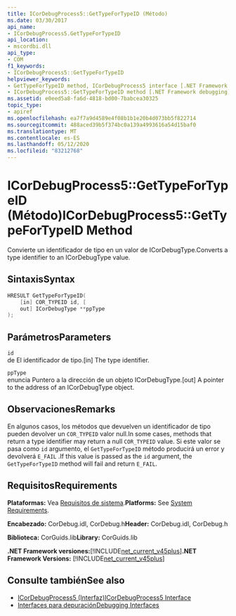 ```yaml
---
title: ICorDebugProcess5::GetTypeForTypeID (Método)
ms.date: 03/30/2017
api_name:
- ICorDebugProcess5.GetTypeForTypeID
api_location:
- mscordbi.dll
api_type:
- COM
f1_keywords:
- ICorDebugProcess5::GetTypeForTypeID
helpviewer_keywords:
- GetTypeForTypeID method, ICorDebugProcess5 interface [.NET Framework debugging]
- ICorDebugProcess5::GetTypeForTypeID method [.NET Framework debugging]
ms.assetid: e0eed5a8-fa6d-4818-bd00-7babcea30325
topic_type:
- apiref
ms.openlocfilehash: ea7f7a9d4589e4f08b1b1e20b4d073bb5f822714
ms.sourcegitcommit: 488aced39b5f374bc0a139a4993616a54d15baf0
ms.translationtype: MT
ms.contentlocale: es-ES
ms.lasthandoff: 05/12/2020
ms.locfileid: "83212768"
---
```

# <a name="icordebugprocess5gettypefortypeid-method"></a><span data-ttu-id="96d59-102">ICorDebugProcess5::GetTypeForTypeID (Método)</span><span class="sxs-lookup"><span data-stu-id="96d59-102">ICorDebugProcess5::GetTypeForTypeID Method</span></span>
<span data-ttu-id="96d59-103">Convierte un identificador de tipo en un valor de ICorDebugType.</span><span class="sxs-lookup"><span data-stu-id="96d59-103">Converts a type identifier to an ICorDebugType value.</span></span>  
  
## <a name="syntax"></a><span data-ttu-id="96d59-104">Sintaxis</span><span class="sxs-lookup"><span data-stu-id="96d59-104">Syntax</span></span>  
  
```cpp  
HRESULT GetTypeForTypeID(  
    [in] COR_TYPEID id, [  
    out] ICorDebugType **ppType  
);  
```  
  
## <a name="parameters"></a><span data-ttu-id="96d59-105">Parámetros</span><span class="sxs-lookup"><span data-stu-id="96d59-105">Parameters</span></span>  
 `id`  
 <span data-ttu-id="96d59-106">de El identificador de tipo.</span><span class="sxs-lookup"><span data-stu-id="96d59-106">[in] The type identifier.</span></span>  
  
 `ppType`  
 <span data-ttu-id="96d59-107">enuncia Puntero a la dirección de un objeto ICorDebugType.</span><span class="sxs-lookup"><span data-stu-id="96d59-107">[out] A pointer to the address of an ICorDebugType object.</span></span>  
  
## <a name="remarks"></a><span data-ttu-id="96d59-108">Observaciones</span><span class="sxs-lookup"><span data-stu-id="96d59-108">Remarks</span></span>  
 <span data-ttu-id="96d59-109">En algunos casos, los métodos que devuelven un identificador de tipo pueden devolver un `COR_TYPEID` valor null.</span><span class="sxs-lookup"><span data-stu-id="96d59-109">In some cases, methods that return a type identifier may return a null `COR_TYPEID` value.</span></span> <span data-ttu-id="96d59-110">Si este valor se pasa como `id` argumento, el `GetTypeForTypeID` método producirá un error y devolverá `E_FAIL` .</span><span class="sxs-lookup"><span data-stu-id="96d59-110">If this value is passed as the `id` argument, the `GetTypeForTypeID` method will fail and return `E_FAIL`.</span></span>  
  
## <a name="requirements"></a><span data-ttu-id="96d59-111">Requisitos</span><span class="sxs-lookup"><span data-stu-id="96d59-111">Requirements</span></span>  
 <span data-ttu-id="96d59-112">**Plataformas:** Vea [Requisitos de sistema](../../get-started/system-requirements.md).</span><span class="sxs-lookup"><span data-stu-id="96d59-112">**Platforms:** See [System Requirements](../../get-started/system-requirements.md).</span></span>  
  
 <span data-ttu-id="96d59-113">**Encabezado:** CorDebug.idl, CorDebug.h</span><span class="sxs-lookup"><span data-stu-id="96d59-113">**Header:** CorDebug.idl, CorDebug.h</span></span>  
  
 <span data-ttu-id="96d59-114">**Biblioteca:** CorGuids.lib</span><span class="sxs-lookup"><span data-stu-id="96d59-114">**Library:** CorGuids.lib</span></span>  
  
 <span data-ttu-id="96d59-115">**.NET Framework versiones:**[!INCLUDE[net_current_v45plus](../../../../includes/net-current-v45plus-md.md)]</span><span class="sxs-lookup"><span data-stu-id="96d59-115">**.NET Framework Versions:** [!INCLUDE[net_current_v45plus](../../../../includes/net-current-v45plus-md.md)]</span></span>  
  
## <a name="see-also"></a><span data-ttu-id="96d59-116">Consulte también</span><span class="sxs-lookup"><span data-stu-id="96d59-116">See also</span></span>

- [<span data-ttu-id="96d59-117">ICorDebugProcess5 (Interfaz)</span><span class="sxs-lookup"><span data-stu-id="96d59-117">ICorDebugProcess5 Interface</span></span>](icordebugprocess5-interface.md)
- [<span data-ttu-id="96d59-118">Interfaces para depuración</span><span class="sxs-lookup"><span data-stu-id="96d59-118">Debugging Interfaces</span></span>](debugging-interfaces.md)
